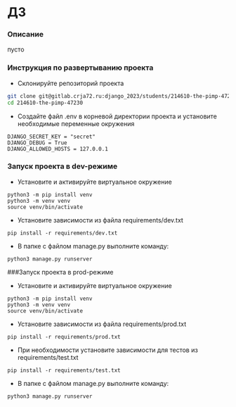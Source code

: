 # ДЗ
### Описание
пусто
### Инструкция по развертыванию проекта 
- Склонируйте репозиторий проекта
```bash
git clone git@gitlab.crja72.ru:django_2023/students/214610-the-pimp-47230.git
cd 214610-the-pimp-47230
```

- Создайте файл .env в корневой директории проекта и установите необходимые переменные окружения
```
DJANGO_SECRET_KEY = "secret"
DJANGO_DEBUG = True
DJANGO_ALLOWED_HOSTS = 127.0.0.1
```

### Запуск проекта в dev-режиме
- Установите и активируйте виртуальное окружение
```
python3 -m pip install venv  
python3 -m venv venv
source venv/bin/activate
```

- Установите зависимости из файла requirements/dev.txt
```
pip install -r requirements/dev.txt
``` 
- В папке с файлом manage.py выполните команду:
```
python3 manage.py runserver
```

###Запуск проекта в prod-режиме
- Установите и активируйте виртуальное окружение
```
python3 -m pip install venv
python3 -m venv venv
source venv/bin/activate
```
- Установите зависимости из файла requirements/prod.txt
```
pip install -r requirements/prod.txt
``` 

- При необходимости установите зависимости для тестов из requirements/test.txt
```
pip install -r requirements/test.txt
``` 

- В папке с файлом manage.py выполните команду:
```
python3 manage.py runserver
```




